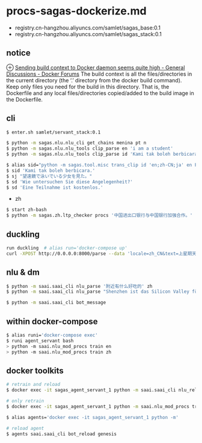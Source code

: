 # procs-sagas-dockerize.md
+ registry.cn-hangzhou.aliyuncs.com/samlet/sagas_base:0.1
+ registry.cn-hangzhou.aliyuncs.com/samlet/sagas_stack:0.1

## notice
⊕ [Sending build context to Docker daemon seems quite high - General Discussions - Docker Forums](https://forums.docker.com/t/sending-build-context-to-docker-daemon-seems-quite-high/26955)
    The build context is all the files/directories in the current directory (the ‘.’ directory from the docker build command).
    Keep only files you need for the build in this directory. That is, the Dockerfile and any local files/directories copied/added to the build image in the Dockerfile.

## cli
```bash
$ enter.sh samlet/servant_stack:0.1

$ python -m sagas.nlu.nlu_cli get_chains menina pt n
$ python -m sagas.nlu.nlu_tools clip_parse en 'i am a student'
$ python -m sagas.nlu.nlu_tools clip_parse id 'Kami tak boleh berbicara.'

$ alias sid="python -m sagas.tool.misc trans_clip id 'en;zh-CN;ja' en False"
$ sid 'Kami tak boleh berbicara.'
$ sj "望遠鏡で泳いでいる少女を見た。"
$ sd 'Wie untersuchen Sie diese Angelegenheit?'
$ sd 'Eine Teilnahme ist kostenlos.'
```

+ zh

```sh
$ start zh-bash
$ python -m sagas.zh.ltp_checker procs '中国进出口银行与中国银行加强合作。'
```

## duckling
```sh
run duckling  # alias run='docker-compose up'
curl -XPOST http://0.0.0.0:8000/parse --data 'locale=zh_CN&text=上星期天' | json
```

## nlu & dm
```sh
$ python -m saai.saai_cli nlu_parse '附近有什么好吃的' zh
$ python -m saai.saai_cli nlu_parse "Shenzhen ist das Silicon Valley für Hardware-Firmen" de

$ python -m saai.saai_cli bot_message
```

## within docker-compose
```sh
$ alias runi='docker-compose exec'
$ runi agent_servant bash
> python -m saai.nlu_mod_procs train en
> python -m saai.nlu_mod_procs train zh
```

## docker toolkits
```sh
# retrain and reload
$ docker exec -it sagas_agent_servant_1 python -m saai.saai_cli nlu_reload en

# only retrain
$ docker exec -it sagas_agent_servant_1 python -m saai.nlu_mod_procs train en

$ alias agents='docker exec -it sagas_agent_servant_1 python -m'

# reload agent
$ agents saai.saai_cli bot_reload genesis
```



